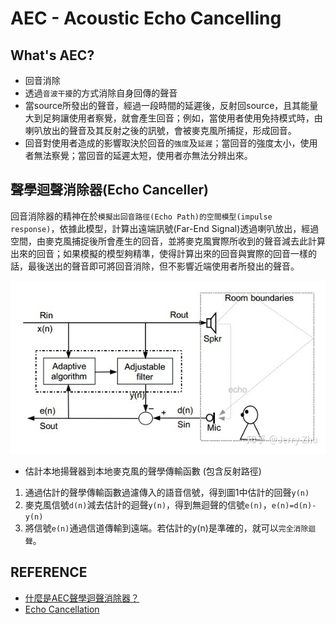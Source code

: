 # AEC - Acoustic Echo Cancelling

## What's AEC?
+ 回音消除
+ 透過`音波干擾`的方式消除自身回傳的聲音
+ 當source所發出的聲音，經過一段時間的延遲後，反射回source，且其能量大到足夠讓使用者察覺，就會產生回音；例如，當使用者使用免持模式時，由喇叭放出的聲音及其反射之後的訊號，會被麥克風所捕捉，形成回音。
+ 回音對使用者造成的影響取決於回音的`強度`及`延遲`；當回音的強度太小，使用者無法察覺；當回音的延遲太短，使用者亦無法分辨出來。

## 聲學迴聲消除器(Echo Canceller)

回音消除器的精神在於`模擬出回音路徑(Echo Path)的空間模型(impulse response)`，依據此模型，計算出遠端訊號(Far-End Signal)透過喇叭放出，經過空間，由麥克風捕捉後所會產生的回音，並將麥克風實際所收到的聲音減去此計算出來的回音；如果模擬的模型夠精準，使得計算出來的回音與實際的回音一樣的話，最後送出的聲音即可將回音消除，但不影響近端使用者所發出的聲音。

![image](https://github.com/kohsin520/AEC-/blob/main/v2-15cce9ef1dcc1366be298b94aaba87f7_1440w.jpeg)

+ 估計本地揚聲器到本地麥克風的聲學傳輸函數 (包含反射路徑)
1. 通過估計的聲學傳輸函數過濾傳入的語音信號，得到圖1中估計的回聲`y(n)`
2. 麥克風信號`d(n)`減去估計的迴聲`y(n)`，得到無迴聲的信號`e(n)`，`e(n)=d(n)-y(n)`
3. 將信號`e(n)`通過信道傳輸到遠端。若估計的y(n)是準確的，就可以`完全消除迴聲`。


## REFERENCE
+ [什麼是AEC聲學迴聲消除器？](https://zhuanlan.zhihu.com/p/182436289?fbclid=IwAR1J-U7YYdukOpghQH1-BRL6mt763R9hhD_ICUPaQlaO7G_N1TljmCn6-0c)
+ [Echo Cancellation](http://joseph0425.blogspot.com/2007/05/echo-cancellation.html)
